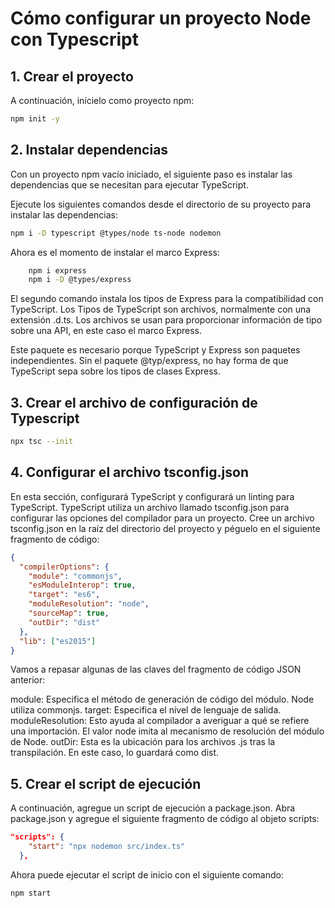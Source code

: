 # Cómo configurar un proyecto Node con Typescript

## 1. Crear el proyecto

A continuación, inícielo como proyecto npm:

```bash
npm init -y
```

## 2. Instalar dependencias

Con un proyecto npm vacío iniciado, el siguiente paso es instalar las dependencias que se necesitan para ejecutar TypeScript.

Ejecute los siguientes comandos desde el directorio de su proyecto para instalar las dependencias:

```bash
npm i -D typescript @types/node ts-node nodemon
```

Ahora es el momento de instalar el marco Express:

```bash
    npm i express
    npm i -D @types/express
```

El segundo comando instala los tipos de Express para la compatibilidad con TypeScript. Los Tipos de TypeScript son archivos, normalmente con una extensión .d.ts. Los archivos se usan para proporcionar información de tipo sobre una API, en este caso el marco Express.

Este paquete es necesario porque TypeScript y Express son paquetes independientes. Sin el paquete @typ/express, no hay forma de que TypeScript sepa sobre los tipos de clases Express.

## 3. Crear el archivo de configuración de Typescript

```bash
npx tsc --init
```

## 4. Configurar el archivo tsconfig.json

En esta sección, configurará TypeScript y configurará un linting para TypeScript. TypeScript utiliza un archivo llamado tsconfig.json para configurar las opciones del compilador para un proyecto. Cree un archivo tsconfig.json en la raíz del directorio del proyecto y péguelo en el siguiente fragmento de código:

```json
{
  "compilerOptions": {
    "module": "commonjs",
    "esModuleInterop": true,
    "target": "es6",
    "moduleResolution": "node",
    "sourceMap": true,
    "outDir": "dist"
  },
  "lib": ["es2015"]
}
```

Vamos a repasar algunas de las claves del fragmento de código JSON anterior:

module: Especifica el método de generación de código del módulo. Node utiliza commonjs.
target: Especifica el nivel de lenguaje de salida.
moduleResolution: Esto ayuda al compilador a averiguar a qué se refiere una importación. El valor node imita al mecanismo de resolución del módulo de Node.
outDir: Esta es la ubicación para los archivos .js tras la transpilación. En este caso, lo guardará como dist.

## 5. Crear el script de ejecución

A continuación, agregue un script de ejecución a package.json. Abra package.json y agregue el siguiente fragmento de código al objeto scripts:

```json
"scripts": {
    "start": "npx nodemon src/index.ts"
  },
```

Ahora puede ejecutar el script de inicio con el siguiente comando:

```bash
npm start
```
